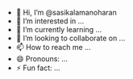 - 👋 Hi, I’m @sasikalamanoharan
- 👀 I’m interested in ...
- 🌱 I’m currently learning ...
- 💞️ I’m looking to collaborate on ...
- 📫 How to reach me ...
- 😄 Pronouns: ...
- ⚡ Fun fact: ...

<!---
sasikalamanoharan/sasikalamanoharan is a ✨ special ✨ repository because its `README.md` (this file) appears on your GitHub profile.
You can click the Preview link to take a look at your changes.
--->
